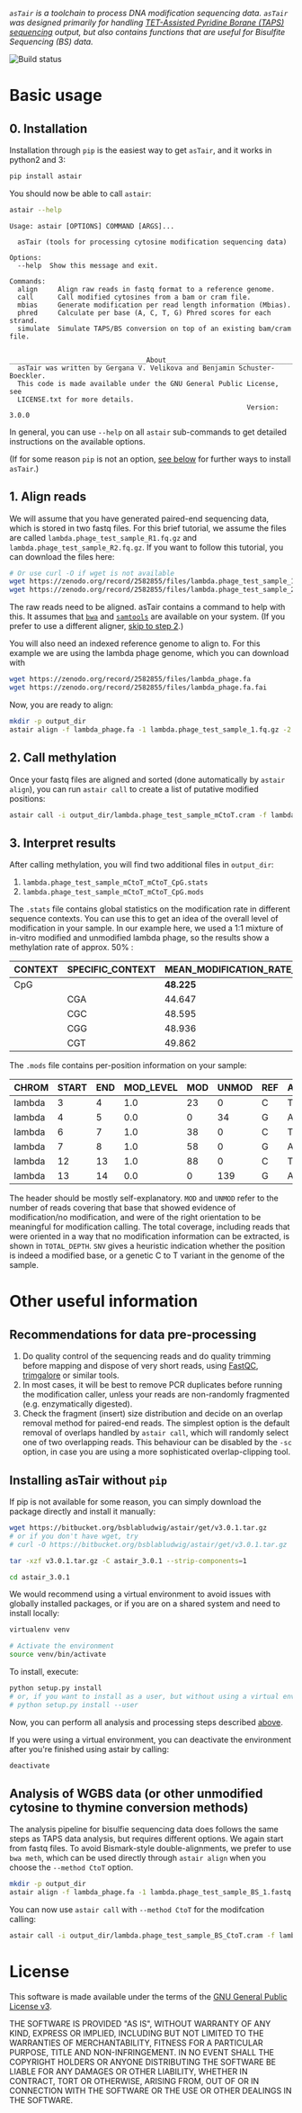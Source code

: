 
_`asTair` is a toolchain to process DNA modification sequencing data. `asTair` was designed primarily for handling [TET-Assisted Pyridine Borane (TAPS) sequencing](https://www.nature.com/articles/s41587-019-0041-2) output, but also contains functions that are useful for Bisulfite Sequencing (BS) data._

![Build status](https://img.shields.io/bitbucket/pipelines/bsblabludwig/astair.svg "Build Status")

# Basic usage
## 0. Installation 

Installation through `pip` is the easiest way to get `asTair`, and it works in python2 and 3:

```bash
pip install astair
```

You should now be able to call `astair`:

```bash
astair --help
```
```text
Usage: astair [OPTIONS] COMMAND [ARGS]...

  asTair (tools for processing cytosine modification sequencing data)

Options:
  --help  Show this message and exit.

Commands:
  align     Align raw reads in fastq format to a reference genome.
  call      Call modified cytosines from a bam or cram file.
  mbias     Generate modification per read length information (Mbias).
  phred     Calculate per base (A, C, T, G) Phred scores for each strand.
  simulate  Simulate TAPS/BS conversion on top of an existing bam/cram file.

  __________________________________About__________________________________
  asTair was written by Gergana V. Velikova and Benjamin Schuster-Boeckler.
  This code is made available under the GNU General Public License, see
  LICENSE.txt for more details.
                                                           Version: 3.0.0
```

In general, you can use `--help` on all `astair` sub-commands to get detailed instructions on the available options.

(If for some reason `pip` is not an option, [see below](#markdown-header-installing-astair-without-pip) for further ways to install `asTair`.)

## 1. Align reads

We will assume that you have generated paired-end sequencing data, which is stored in two fastq files. For this brief tutorial, we assume the files are called `lambda.phage_test_sample_R1.fq.gz` and `lambda.phage_test_sample_R2.fq.gz`. If you want to follow this tutorial, you can download the files here:

```bash
# Or use curl -O if wget is not available
wget https://zenodo.org/record/2582855/files/lambda.phage_test_sample_1.fq.gz
wget https://zenodo.org/record/2582855/files/lambda.phage_test_sample_2.fq.gz
```

The raw reads need to be aligned. asTair contains a command to help with this. It assumes that [`bwa`](https://github.com/lh3/bwa) and [`samtools`](http://www.htslib.org/) are available on your system. (If you prefer to use a different aligner, [skip to step 2](#markdown-header-2-call-methylation).)

You will also need an indexed reference genome to align to. For this example we are using the lambda phage genome, which you can download with

```bash
wget https://zenodo.org/record/2582855/files/lambda_phage.fa
wget https://zenodo.org/record/2582855/files/lambda_phage.fa.fai
```

Now, you are ready to align:
```bash
mkdir -p output_dir
astair align -f lambda_phage.fa -1 lambda.phage_test_sample_1.fq.gz -2 lambda.phage_test_sample_2.fq.gz -d output_dir
```

## 2. Call methylation

Once your fastq files are aligned and sorted (done automatically by `astair align`), you can run `astair call` to create a list of putative modified positions:

```bash
astair call -i output_dir/lambda.phage_test_sample_mCtoT.cram -f lambda_phage.fa --context CpG --minimum_base_quality 13 -d output_dir/
```

## 3. Interpret results
After calling methylation, you will find two additional files in `output_dir`:

1. `lambda.phage_test_sample_mCtoT_mCtoT_CpG.stats`
2. `lambda.phage_test_sample_mCtoT_mCtoT_CpG.mods`

The `.stats` file contains global statistics on the modification rate in different sequence contexts. You can use this to get an idea of the overall level of modification in your sample. In our example here, we used a 1:1 mixture of in-vitro modified and unmodified lambda phage, so the results show a methylation rate of approx. 50% :


| CONTEXT | SPECIFIC_CONTEXT | MEAN_MODIFICATION_RATE_PERCENT | TOTAL_POSITIONS | COVERED_POSITIONS |
| ------- | ---------------- | ------------------------------ | --------------- | ----------------- |
| CpG     |                  | **48.225**                     | 6225            | 6225              |
|         | CGA              | 44.647                         | 1210            | 1210              |
|         | CGC              | 48.595                         | 1730            | 1730              |
|         | CGG              | 48.936                         | 1847            | 1847              |
|         | CGT              | 49.862                         | 1438            | 1438              |

The `.mods` file contains per-position information on your sample:

| CHROM | START | END   | MOD_LEVEL | MOD    | UNMOD   | REF   | ALT  | CONTEXT | SPECIFIC_CONTEXT  | SNV     | TOTAL_DEPTH |
| ----- | ----- | ----- | --------- | ------ | ------- | ----- | ---- | --------| ----------------- | ------- | ----------- |
| lambda |3 | 4 | 1.0 | 23 | 0 | C | T | CGG | CpG | No | 57 |
| lambda |4 | 5 | 0.0 | 0 | 34 | G | A | CGC | CpG | No | 71 |
| lambda  |6 | 7 | 1.0 | 38 | 0 | C | T | CGA | CpG | No | 104 |
| lambda  |7 | 8 | 1.0 | 58 | 0 | G | A | CGC | CpG | No | 127 |
| lambda | 12 | 13 | 1.0 | 88 | 0 | C | T | CGC | CpG | No | 240 |
| lambda  |13 | 14 | 0.0 | 0 | 139 | G | A | CGA | CpG | No | 250 |

The header should be mostly self-explanatory. `MOD` and `UNMOD` refer to the number of reads covering that base that showed evidence of modification/no modification, and were of the right orientation to be meaningful for modification calling. The total coverage, including reads that were oriented in a way that no modification information can be extracted, is shown in `TOTAL_DEPTH`. `SNV` gives a heuristic indication whether the position is indeed a modified base, or a genetic C to T variant in the genome of the sample.

# Other useful information

## Recommendations for data pre-processing

1. Do quality control of the sequencing reads and do quality trimming before mapping and dispose of very short reads, using [FastQC](https://www.bioinformatics.babraham.ac.uk/projects/fastqc/), [trimgalore](https://www.bioinformatics.babraham.ac.uk/projects/trim_galore/) or similar tools.
2. In most cases, it will be best to remove PCR duplicates before running the modification caller, unless your reads are non-randomly fragmented (e.g. enzymatically digested).
3. Check the fragment (insert) size distribution and decide on an overlap removal method for paired-end reads. The simplest option is the default removal of overlaps handled by `astair call`, which will randomly select one of two overlapping reads. This behaviour can be disabled by the `-sc` option, in case you are using a more sophisticated overlap-clipping tool.

## Installing asTair without `pip`

If pip is not available for some reason, you can simply download the package directly and install it manually:

```bash
wget https://bitbucket.org/bsblabludwig/astair/get/v3.0.1.tar.gz
# or if you don't have wget, try
# curl -O https://bitbucket.org/bsblabludwig/astair/get/v3.0.1.tar.gz

tar -xzf v3.0.1.tar.gz -C astair_3.0.1 --strip-components=1

cd astair_3.0.1
```

We would recommend using a virtual environment to avoid issues with globally installed packages, or if you are on a shared system and need to install locally:

```bash
virtualenv venv

# Activate the environment
source venv/bin/activate
```

To install, execute:

```bash
python setup.py install
# or, if you want to install as a user, but without using a virtual environment:
# python setup.py install --user
```

Now, you can perform all analysis and processing steps described [above](#markdown-header-basic-usage).

If you were using a virtual environment, you can deactivate the environment after you're finished using astair by calling:

```bash
deactivate
```

## Analysis of WGBS data (or other unmodified cytosine to thymine conversion methods)

The analysis pipeline for bisulfie sequencing data does follows the same steps as TAPS data analysis, but requires different options. We again start from fastq files. To avoid Bismark-style double-alignments, we prefer to use `bwa meth`, which can be used directly through `astair align` when you choose the `--method CtoT` option.

```bash
mkdir -p output_dir
astair align -f lambda_phage.fa -1 lambda.phage_test_sample_BS_1.fastq.gz -2 lambda.phage_test_sample_BS_2.fastq.gz --method CtoT -d output_dir/
```

You can now use `astair call` with `--method CtoT` for the modifcation calling:
```bash
astair call -i output_dir/lambda.phage_test_sample_BS_CtoT.cram -f lambda_phage.fa --method CtoT --context CpG --minimum_base_quality 13 -d output_dir/
```

# License

This software is made available under the terms of the [GNU General Public License v3](http://www.gnu.org/licenses/gpl-3.0.html).

THE SOFTWARE IS PROVIDED "AS IS", WITHOUT WARRANTY OF ANY KIND, EXPRESS OR IMPLIED, INCLUDING BUT NOT LIMITED TO THE WARRANTIES OF MERCHANTABILITY, FITNESS FOR A PARTICULAR PURPOSE, TITLE AND NON-INFRINGEMENT. IN NO EVENT SHALL THE COPYRIGHT HOLDERS OR ANYONE DISTRIBUTING THE SOFTWARE BE LIABLE FOR ANY DAMAGES OR OTHER LIABILITY, WHETHER IN CONTRACT, TORT OR OTHERWISE, ARISING FROM, OUT OF OR IN CONNECTION WITH THE SOFTWARE OR THE USE OR OTHER DEALINGS IN THE SOFTWARE.

